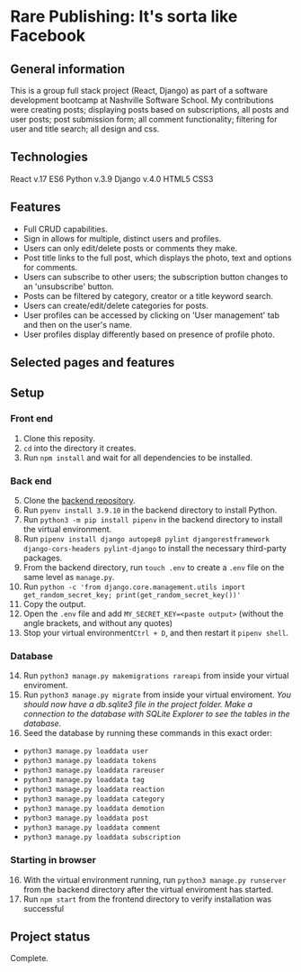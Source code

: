 # Rare Publishing: It's sorta like Facebook

## General information
This is a group full stack project (React, Django) as part of a software development bootcamp at Nashville Software School. My contributions were creating posts; displaying posts based on subscriptions, all posts and user posts; post submission form; all comment functionality; filtering for user and title search; all design and css. 

## Technologies
React v.17
ES6
Python v.3.9
Django v.4.0
HTML5
CSS3
 
## Features
- Full CRUD capabilities.
- Sign in allows for multiple, distinct users and profiles.
- Users can only edit/delete posts or comments they make.
- Post title links to the full post, which displays the photo, text and options for comments.
- Users can subscribe to other users; the subscription button changes to an 'unsubscribe' button.
- Posts can be filtered by category, creator or a title keyword search.
- Users can create/edit/delete categories for posts.
- User profiles can be accessed by clicking on 'User management' tab and then on the user's name.
- User profiles display differently based on presence of profile photo.

## Selected pages and features

## Setup
### Front end
1. Clone this reposity.
2. `cd` into the directory it creates.
3. Run `npm install` and wait for all dependencies to be installed.
### Back end
5. Clone the [backend repository](https://github.com/brianminges/rare-publishing-server).
6. Run `pyenv install 3.9.10` in the backend directory to install Python.
7. Run `python3 -m pip install pipenv` in the backend directory to install the virtual environment. 
8. Run `pipenv install django autopep8 pylint djangorestframework django-cors-headers pylint-django` to install the necessary third-party packages.
9. From the backend directory, run `touch .env` to create a `.env` file on the same level as `manage.py`.
10. Run `python -c 'from django.core.management.utils import get_random_secret_key; print(get_random_secret_key())'`
11. Copy the output.
12. Open the `.env` file and add `MY_SECRET_KEY=<paste output>` (without the angle brackets, and without any quotes)
13. Stop your virtual environment`Ctrl + D`, and then restart it `pipenv shell`.
### Database
14. Run `python3 manage.py makemigrations rareapi` from inside your virtual enviroment. 
15. Run `python3 manage.py migrate` from inside your virtual enviroment. 
*You should now have a db.sqlite3 file in the project folder. Make a connection to the database with SQLite Explorer to see the tables in the database.*
16. Seed the database by running these commands in this exact order: 
- `python3 manage.py loaddata user` 
- `python3 manage.py loaddata tokens`
- `python3 manage.py loaddata rareuser`
- `python3 manage.py loaddata tag`
- `python3 manage.py loaddata reaction`
- `python3 manage.py loaddata category`
- `python3 manage.py loaddata demotion`
- `python3 manage.py loaddata post`
- `python3 manage.py loaddata comment`
- `python3 manage.py loaddata subscription`
### Starting in browser
16. With the virtual environment running, run `python3 manage.py runserver` from the backend directory after the virtual enviroment has started.
17. Run `npm start` from the frontend directory to verify installation was successful

## Project status
Complete. 


